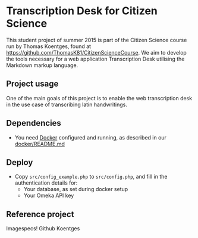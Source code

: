 Transcription Desk for Citizen Science
===

This student project of summer 2015 is part of the Citizen Science course run by Thomas Koentges, found at https://github.com/ThomasK81/CitizenScienceCourse.
We aim to develop the tools necessary for a web application Transcription Desk utilising the Markdown markup language.

Project usage
---
One of the main goals of this project is to enable the web transcription desk in the use case of transcribing latin handwritings.

Dependencies
---
* You need [Docker](https://www.docker.com/) configured and running, as described in our [docker/README.md](https://github.com/runjak/TranscriptionDesk/blob/master/docker/README.md)

Deploy
---
* Copy ```src/config_example.php``` to ```src/config.php```, and fill in the authentication details for:
    * Your database, as set during docker setup
    * Your Omeka API key

Reference project
---

Imagespecs! Github Koentges
